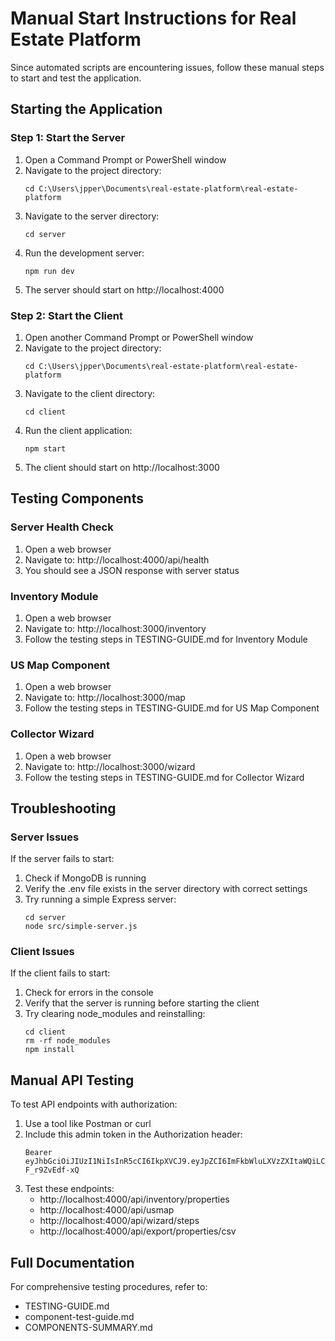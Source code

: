 # Manual Start Instructions for Real Estate Platform

Since automated scripts are encountering issues, follow these manual steps to start and test the application.

## Starting the Application

### Step 1: Start the Server

1. Open a Command Prompt or PowerShell window
2. Navigate to the project directory:
   ```
   cd C:\Users\jpper\Documents\real-estate-platform\real-estate-platform
   ```
3. Navigate to the server directory:
   ```
   cd server
   ```
4. Run the development server:
   ```
   npm run dev
   ```
5. The server should start on http://localhost:4000

### Step 2: Start the Client

1. Open another Command Prompt or PowerShell window
2. Navigate to the project directory:
   ```
   cd C:\Users\jpper\Documents\real-estate-platform\real-estate-platform
   ```
3. Navigate to the client directory:
   ```
   cd client
   ```
4. Run the client application:
   ```
   npm start
   ```
5. The client should start on http://localhost:3000

## Testing Components

### Server Health Check

1. Open a web browser
2. Navigate to: http://localhost:4000/api/health
3. You should see a JSON response with server status

### Inventory Module

1. Open a web browser
2. Navigate to: http://localhost:3000/inventory
3. Follow the testing steps in TESTING-GUIDE.md for Inventory Module

### US Map Component

1. Open a web browser
2. Navigate to: http://localhost:3000/map
3. Follow the testing steps in TESTING-GUIDE.md for US Map Component

### Collector Wizard

1. Open a web browser
2. Navigate to: http://localhost:3000/wizard
3. Follow the testing steps in TESTING-GUIDE.md for Collector Wizard

## Troubleshooting

### Server Issues

If the server fails to start:
1. Check if MongoDB is running
2. Verify the .env file exists in the server directory with correct settings
3. Try running a simple Express server:
   ```
   cd server
   node src/simple-server.js
   ```

### Client Issues

If the client fails to start:
1. Check for errors in the console
2. Verify that the server is running before starting the client
3. Try clearing node_modules and reinstalling:
   ```
   cd client
   rm -rf node_modules
   npm install
   ```

## Manual API Testing

To test API endpoints with authorization:

1. Use a tool like Postman or curl
2. Include this admin token in the Authorization header:
   ```
   Bearer eyJhbGciOiJIUzI1NiIsInR5cCI6IkpXVCJ9.eyJpZCI6ImFkbWluLXVzZXItaWQiLCJyb2xlIjoiYWRtaW4iLCJlbWFpbCI6ImFkbWluQGV4YW1wbGUuY29tIiwiaWF0IjoxNjI1NDQ5MTIwfQ.tO8SWH9lFgQMGRgxbVh8wd9W4Iq1LH-F_r9ZvEdf-xQ
   ```
3. Test these endpoints:
   - http://localhost:4000/api/inventory/properties
   - http://localhost:4000/api/usmap
   - http://localhost:4000/api/wizard/steps
   - http://localhost:4000/api/export/properties/csv

## Full Documentation

For comprehensive testing procedures, refer to:
- TESTING-GUIDE.md
- component-test-guide.md
- COMPONENTS-SUMMARY.md 